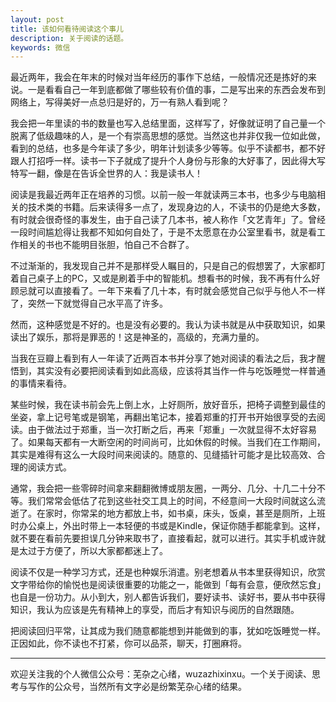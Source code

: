 ```yaml
---
layout: post
title: 该如何看待阅读这个事儿
description: 关于阅读的话题。
keywords: 微信
---
```

最近两年，我会在年末的时候对当年经历的事作下总结，一般情况还是拣好的来说。一是看看自己一年到底都做了哪些较有价值的事，二是写出来的东西会发布到网络上，写得美好一点总归是好的，万一有熟人看到呢？

我会把一年里读的书的数量也写入总结里面，这样写了，好像就证明了自己量一个脱离了低级趣味的人，是一个有崇高思想的感觉。当然这也并非仅我一位如此做，看到的总结，也多是今年读了多少，明年计划读多少等等。似乎不读都书，都不好跟人打招呼一样。读书一下子就成了提升个人身份与形象的大好事了，因此得大写特写一翻，像是在告诉全世界的人：我是读书人！

阅读是我最近两年正在培养的习惯。以前一般一年就读两三本书，也多少与电脑相关的技术类的书籍。后来读得多一点了，发现身边的人，不读书的仍是绝大多数，有时就会很奇怪的事发生，由于自己读了几本书，被人称作「文艺青年」了。曾经一段时间尴尬得让我都不知如何自处了，于是不太愿意在办公室里看书，就是看工作相关的书也不能明目张胆，怕自己不合群了。

不过渐渐的，我发现自己并不是那样受人瞩目的，只是自己的假想罢了，大家都盯着自己桌子上的PC，又或是刷着手中的智能机。想看书的时候，我不再有什么好顾忌就可以直接看了。一年下来看了几十本，有时就会感觉自己似乎与他人不一样了，突然一下就觉得自己水平高了许多。

然而，这种感觉是不好的。也是没有必要的。我认为读书就是从中获取知识，如果读出了娱乐，那将是罪恶的！这是神圣的，高级的，充满力量的。

当我在豆瓣上看到有人一年读了近两百本书并分享了她对阅读的看法之后，我才醒悟到，其实没有必要把阅读看到如此高级，应该将其当作一件与吃饭睡觉一样普通的事情来看待。

某些时候，我在读书前会先上倒上水，上好厕所，放好音乐，把椅子调整到最佳的坐姿，拿上记号笔或是钢笔，再翻出笔记本，接着郑重的打开书开始很享受的去阅读。由于做法过于郑重，当一次打断之后，再来「郑重」一次就显得不太好容易了。如果每天都有一大断空闲的时间尚可，比如休假的时候。当我们在工作期间，其实是难得有这么一大段时间来阅读的。随意的、见缝插针可能才是比较高效、合理的阅读方式。

通常，我会把一些零碎时间拿来翻翻微博或朋友圈，一两分、几分、十几二十分不等。我们常常会低估了花到这些社交工具上的时间，不经意间一大段时间就这么流逝了。在家时，你常呆的地方都放上书，如书桌，床头，饭桌，甚至是厕所，上班时办公桌上，外出时带上一本轻便的书或是Kindle，保证你随手都能拿到。这样，就不要在看前先要担误几分钟来取书了，直接看起，就可以进行。其实手机或许就是太过于方便了，所以大家都都迷上了。

阅读不仅是一种学习方式，还是也种娱乐消遣。别老想着从书本里获得知识，欣赏文字带给你的愉悦也是阅读很重要的功能之一，能做到「每有会意，便欣然忘食」也自是一份功力。从小到大，别人都告诉我们，要好读书、读好书，要从书中获得知识，我认为应该是先有精神上的享受，而后才有知识与阅历的自然跟随。

把阅读回归平常，让其成为我们随意都能想到并能做到的事，犹如吃饭睡觉一样。正因如此，你不读也不打紧，你可以品茶，聊天，打圈麻将。

----

欢迎关注我的个人微信公众号：芜杂之心绪，wuzazhixinxu。一个关于阅读、思考与写作的公众号，当然所有文字必是纷繁芜杂心绪的结果。
